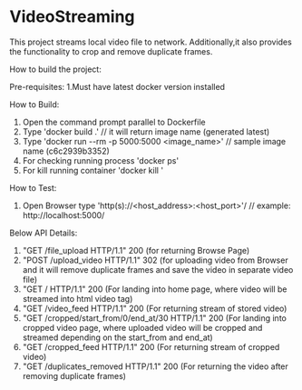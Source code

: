 # VideoStreaming
This project streams local video file to network. Additionally,it also provides the functionality to crop and remove duplicate frames. 

How to build the project:

Pre-requisites:
1.Must have latest docker version installed

How to Build:
1. Open the command prompt parallel to Dockerfile
2. Type 'docker build .' // it will return image name (generated latest)
3. Type 'docker run --rm -p 5000:5000 <image_name>' // sample image name (c6c2939b3352)
4. For checking running process 'docker ps'
5. For kill running container 'docker kill <ContainerID>'

How to Test:
1. Open Browser type 'http(s)://<host_address>:<host_port>'/  // example: http://localhost:5000/

Below API Details:

1. "GET /file_upload HTTP/1.1" 200 (for returning Browse Page)
2. "POST /upload_video HTTP/1.1" 302  (for uploading video from Browser and it will remove duplicate frames and save the video in
                                    separate video file)
3. "GET / HTTP/1.1" 200 (For landing into home page, where video will be streamed into html video tag)
4. "GET /video_feed HTTP/1.1" 200 (For returning stream of stored video)
5. "GET /cropped/start_from/0/end_at/30 HTTP/1.1" 200 (For landing into cropped video page,
                                                        where uploaded video will be cropped and streamed
                                                        depending on the start_from and end_at)
 6. "GET /cropped_feed HTTP/1.1" 200   (For returning stream of cropped video)
 7. "GET /duplicates_removed HTTP/1.1" 200 (For returning the video after removing duplicate frames)

